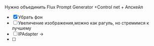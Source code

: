 Нужно объединить Flux Prompt Generator +Control net + Апскейл 

- [x] Убрать фон
- [ ] Увеличение изображения,можно как рагуль, но стремимся к лучшему
- [ ] IPAdapter -> 
- [ ] 